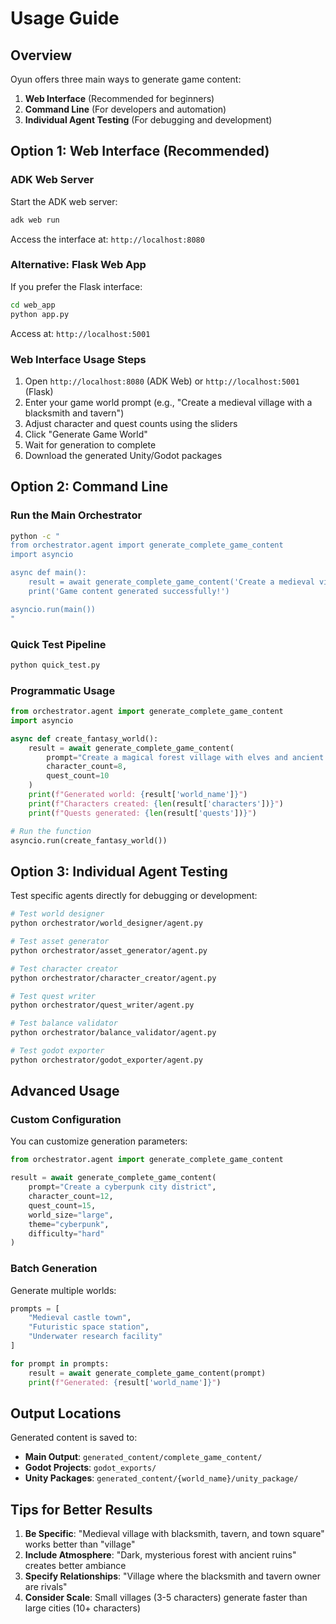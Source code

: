 # Usage Guide

## Overview

Oyun  offers three main ways to generate game content:

1. **Web Interface** (Recommended for beginners)
2. **Command Line** (For developers and automation)
3. **Individual Agent Testing** (For debugging and development)

## Option 1: Web Interface (Recommended)

### ADK Web Server

Start the ADK web server:

```bash
adk web run
```

Access the interface at: `http://localhost:8080`

### Alternative: Flask Web App

If you prefer the Flask interface:

```bash
cd web_app
python app.py
```

Access at: `http://localhost:5001`

### Web Interface Usage Steps

1. Open `http://localhost:8080` (ADK Web) or `http://localhost:5001` (Flask)
2. Enter your game world prompt (e.g., "Create a medieval village with a blacksmith and tavern")
3. Adjust character and quest counts using the sliders
4. Click "Generate Game World"
5. Wait for generation to complete
6. Download the generated Unity/Godot packages

## Option 2: Command Line

### Run the Main Orchestrator

```bash
python -c "
from orchestrator.agent import generate_complete_game_content
import asyncio

async def main():
    result = await generate_complete_game_content('Create a medieval village with a blacksmith and tavern')
    print('Game content generated successfully!')

asyncio.run(main())
"
```

### Quick Test Pipeline

```bash
python quick_test.py
```

### Programmatic Usage

```python
from orchestrator.agent import generate_complete_game_content
import asyncio

async def create_fantasy_world():
    result = await generate_complete_game_content(
        prompt="Create a magical forest village with elves and ancient ruins",
        character_count=8,
        quest_count=10
    )
    print(f"Generated world: {result['world_name']}")
    print(f"Characters created: {len(result['characters'])}")
    print(f"Quests generated: {len(result['quests'])}")

# Run the function
asyncio.run(create_fantasy_world())
```

## Option 3: Individual Agent Testing

Test specific agents directly for debugging or development:

```bash
# Test world designer
python orchestrator/world_designer/agent.py

# Test asset generator  
python orchestrator/asset_generator/agent.py

# Test character creator
python orchestrator/character_creator/agent.py

# Test quest writer
python orchestrator/quest_writer/agent.py

# Test balance validator
python orchestrator/balance_validator/agent.py

# Test godot exporter
python orchestrator/godot_exporter/agent.py
```

## Advanced Usage

### Custom Configuration

You can customize generation parameters:

```python
from orchestrator.agent import generate_complete_game_content

result = await generate_complete_game_content(
    prompt="Create a cyberpunk city district",
    character_count=12,
    quest_count=15,
    world_size="large",
    theme="cyberpunk",
    difficulty="hard"
)
```

### Batch Generation

Generate multiple worlds:

```python
prompts = [
    "Medieval castle town",
    "Futuristic space station",
    "Underwater research facility"
]

for prompt in prompts:
    result = await generate_complete_game_content(prompt)
    print(f"Generated: {result['world_name']}")
```

## Output Locations

Generated content is saved to:

- **Main Output**: `generated_content/complete_game_content/`
- **Godot Projects**: `godot_exports/`
- **Unity Packages**: `generated_content/{world_name}/unity_package/`

## Tips for Better Results

1. **Be Specific**: "Medieval village with blacksmith, tavern, and town square" works better than "village"
2. **Include Atmosphere**: "Dark, mysterious forest with ancient ruins" creates better ambiance
3. **Specify Relationships**: "Village where the blacksmith and tavern owner are rivals"
4. **Consider Scale**: Small villages (3-5 characters) generate faster than large cities (10+ characters)
